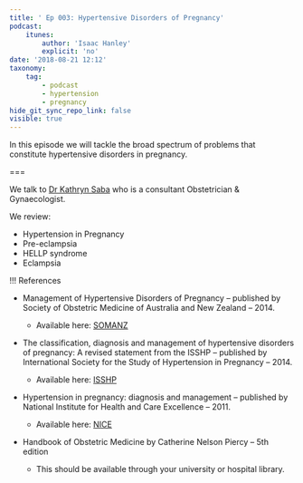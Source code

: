 ```yaml
---
title: ' Ep 003: Hypertensive Disorders of Pregnancy'
podcast:
    itunes:
        author: 'Isaac Hanley'
        explicit: 'no'
date: '2018-08-21 12:12'
taxonomy:
    tag:
        - podcast
        - hypertension
        - pregnancy
hide_git_sync_repo_link: false
visible: true
---
```


In this episode we will tackle the broad spectrum of problems that constitute hypertensive disorders in pregnancy.

===

We talk to [Dr Kathryn Saba](/about-us/contributor-profile-dr-kathryn-saba) who is a consultant Obstetrician & Gynaecologist.

We review:
* Hypertension in Pregnancy
* Pre-eclampsia
* HELLP syndrome
* Eclampsia

!!! References
* Management of Hypertensive Disorders of Pregnancy – published by Society of Obstetric Medicine of Australia and New Zealand – 2014.
  * Available here: [SOMANZ](https://www.somanz.org/downloads/HTguidelineupdatedJune2015.pdf)

* The classification, diagnosis and management of hypertensive disorders of pregnancy: A revised statement from the ISSHP – published by International Society for the Study of Hypertension in Pregnancy – 2014.
  * Available here: [ISSHP](http://79.170.40.175/isshp.com/wp-content/uploads/2011/08/Revised-statement-ISSHP-2014.pdf)

* Hypertension in pregnancy: diagnosis and management – published by National Institute for Health and Care Excellence – 2011.
  * Available here: [NICE](https://www.nice.org.uk/guidance/cg107)

* Handbook of Obstetric Medicine by Catherine Nelson Piercy – 5th edition
  * This should be available through your university or hospital library.